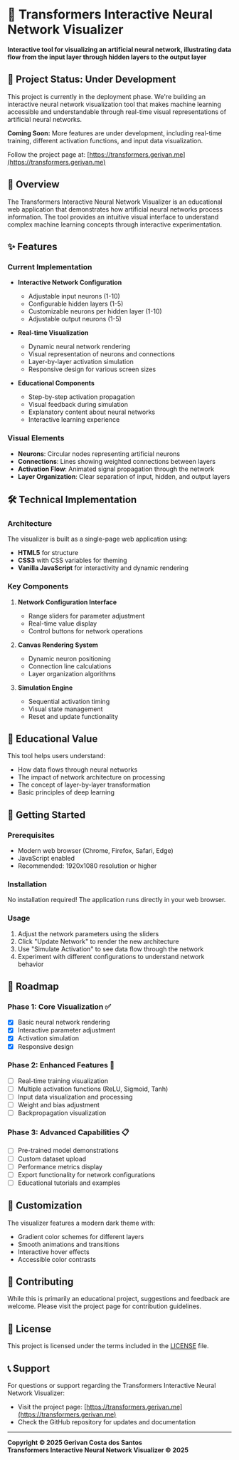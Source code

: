 # 🤖 Transformers Interactive Neural Network Visualizer

**Interactive tool for visualizing an artificial neural network, illustrating data flow from the input layer through hidden layers to the output layer**

## 🚧 Project Status: Under Development

This project is currently in the deployment phase. We're building an interactive neural network visualization tool that makes machine learning accessible and understandable through real-time visual representations of artificial neural networks.

**Coming Soon:** More features are under development, including real-time training, different activation functions, and input data visualization.

Follow the project page at: [https://transformers.gerivan.me](https://transformers.gerivan.me)

## 🌟 Overview

The Transformers Interactive Neural Network Visualizer is an educational web application that demonstrates how artificial neural networks process information. The tool provides an intuitive visual interface to understand complex machine learning concepts through interactive experimentation.

## ✨ Features

### Current Implementation
- **Interactive Network Configuration**
  - Adjustable input neurons (1-10)
  - Configurable hidden layers (1-5)
  - Customizable neurons per hidden layer (1-10)
  - Adjustable output neurons (1-5)

- **Real-time Visualization**
  - Dynamic neural network rendering
  - Visual representation of neurons and connections
  - Layer-by-layer activation simulation
  - Responsive design for various screen sizes

- **Educational Components**
  - Step-by-step activation propagation
  - Visual feedback during simulation
  - Explanatory content about neural networks
  - Interactive learning experience

### Visual Elements
- **Neurons**: Circular nodes representing artificial neurons
- **Connections**: Lines showing weighted connections between layers
- **Activation Flow**: Animated signal propagation through the network
- **Layer Organization**: Clear separation of input, hidden, and output layers

## 🛠️ Technical Implementation

### Architecture
The visualizer is built as a single-page web application using:
- **HTML5** for structure
- **CSS3** with CSS variables for theming
- **Vanilla JavaScript** for interactivity and dynamic rendering

### Key Components
1. **Network Configuration Interface**
   - Range sliders for parameter adjustment
   - Real-time value display
   - Control buttons for network operations

2. **Canvas Rendering System**
   - Dynamic neuron positioning
   - Connection line calculations
   - Layer organization algorithms

3. **Simulation Engine**
   - Sequential activation timing
   - Visual state management
   - Reset and update functionality

## 🎯 Educational Value

This tool helps users understand:
- How data flows through neural networks
- The impact of network architecture on processing
- The concept of layer-by-layer transformation
- Basic principles of deep learning

## 🚀 Getting Started

### Prerequisites
- Modern web browser (Chrome, Firefox, Safari, Edge)
- JavaScript enabled
- Recommended: 1920x1080 resolution or higher

### Installation
No installation required! The application runs directly in your web browser.

### Usage
1. Adjust the network parameters using the sliders
2. Click "Update Network" to render the new architecture
3. Use "Simulate Activation" to see data flow through the network
4. Experiment with different configurations to understand network behavior

## 🔮 Roadmap

### Phase 1: Core Visualization ✅
- [x] Basic neural network rendering
- [x] Interactive parameter adjustment
- [x] Activation simulation
- [x] Responsive design

### Phase 2: Enhanced Features 🚧
- [ ] Real-time training visualization
- [ ] Multiple activation functions (ReLU, Sigmoid, Tanh)
- [ ] Input data visualization and processing
- [ ] Weight and bias adjustment
- [ ] Backpropagation visualization

### Phase 3: Advanced Capabilities 📋
- [ ] Pre-trained model demonstrations
- [ ] Custom dataset upload
- [ ] Performance metrics display
- [ ] Export functionality for network configurations
- [ ] Educational tutorials and examples

## 🎨 Customization

The visualizer features a modern dark theme with:
- Gradient color schemes for different layers
- Smooth animations and transitions
- Interactive hover effects
- Accessible color contrasts

## 🤝 Contributing

While this is primarily an educational project, suggestions and feedback are welcome. Please visit the project page for contribution guidelines.

## 📄 License

This project is licensed under the terms included in the [LICENSE](https://github.com/gerivanc/transformers/blob/main/LICENSE) file.

## 📞 Support

For questions or support regarding the Transformers Interactive Neural Network Visualizer:
- Visit the project page: [https://transformers.gerivan.me](https://transformers.gerivan.me)
- Check the GitHub repository for updates and documentation

---

**Copyright © 2025 Gerivan Costa dos Santos**  
**Transformers Interactive Neural Network Visualizer © 2025**
